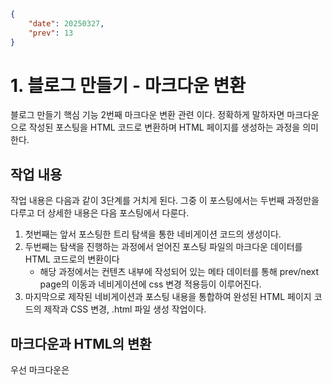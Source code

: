 ```json
{
    "date": 20250327,
    "prev": 13
}
```

# 1. 블로그 만들기 - 마크다운 변환
블로그 만들기 핵심 기능 2번째 마크다운 변환 관련 이다.
정확하게 말하자면 마크다운으로 작성된 포스팅을 HTML 코드로 변환하며 HTML 페이지를 생성하는 과정을 의미한다.

## 작업 내용
작업 내용은 다음과 같이 3단계를 거치게 된다. 그중 이 포스팅에서는 두번째 과정만을 다루고 더 상세한 내용은 다음 포스팅에서 다룬다.

1. 첫번째는 앞서 포스팅한 트리 탐색을 통한 네비게이션 코드의 생성이다.
2. 두번째는 탐색을 진행하는 과정에서 얻어진 포스팅 파일의 마크다운 데이터를 HTML 코드로의 변환이다
    - 해당 과정에서는 컨텐츠 내부에 작성되어 있는 메타 데이터를 통해 prev/next page의 이동과 네비게이션에 css 변경 적용등이 이루어진다.
3. 마지막으로 제작된 네비게이션과 포스팅 내용을 통합하여 완성된 HTML 페이지 코드의 제작과 CSS 변경, .html 파일 생성 작업이다.

## 마크다운과 HTML의 변환
우선 마크다운은 